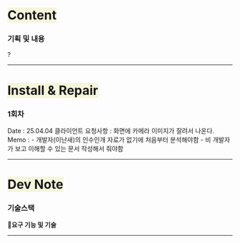 # <span style="background:#f5f5dc">Content</span>

### 기획 및 내용

?

---
# <span style="background:#f5f5dc">Install & Repair</span>
### 1회차
Date : 25.04.04
클라이언트 요청사항 : 화면에 카메라 이미지가 잘려서 나온다.
Memo : 
	- 개발자(이난새)의 인수인개 자료가 없기에 처음부터 분석해야함
	- 비 개발자가 보고 이해할 수 있는 문서 작성해서 줘야함

---
# <span style="background:#f5f5dc">Dev Note</span>

### 기술스택

**🔹요구 기능 및 기술**

---
